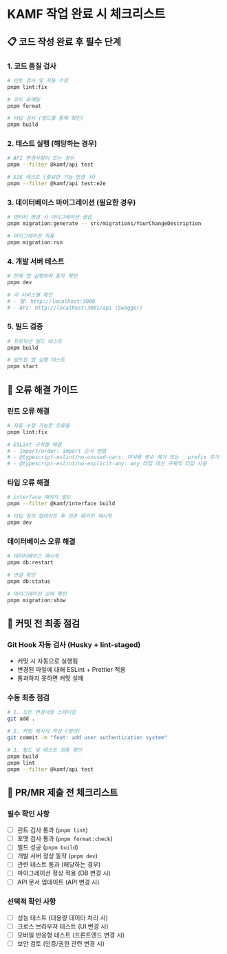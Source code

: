 # KAMF 작업 완료 시 체크리스트

## 📋 코드 작성 완료 후 필수 단계

### 1. 코드 품질 검사

```bash
# 린트 검사 및 자동 수정
pnpm lint:fix

# 코드 포매팅
pnpm format

# 타입 검사 (빌드를 통해 확인)
pnpm build
```

### 2. 테스트 실행 (해당하는 경우)

```bash
# API 변경사항이 있는 경우
pnpm --filter @kamf/api test

# E2E 테스트 (중요한 기능 변경 시)
pnpm --filter @kamf/api test:e2e
```

### 3. 데이터베이스 마이그레이션 (필요한 경우)

```bash
# 엔티티 변경 시 마이그레이션 생성
pnpm migration:generate -- src/migrations/YourChangeDescription

# 마이그레이션 적용
pnpm migration:run
```

### 4. 개발 서버 테스트

```bash
# 전체 앱 실행하여 동작 확인
pnpm dev

# 각 서비스별 확인
# - 웹: http://localhost:3000
# - API: http://localhost:3001/api (Swagger)
```

### 5. 빌드 검증

```bash
# 프로덕션 빌드 테스트
pnpm build

# 빌드된 앱 실행 테스트
pnpm start
```

## 🚨 오류 해결 가이드

### 린트 오류 해결

```bash
# 자동 수정 가능한 오류들
pnpm lint:fix

# ESLint 규칙별 해결
# - import/order: import 순서 정렬
# - @typescript-eslint/no-unused-vars: 미사용 변수 제거 또는 _ prefix 추가
# - @typescript-eslint/no-explicit-any: any 타입 대신 구체적 타입 사용
```

### 타입 오류 해결

```bash
# interface 패키지 빌드
pnpm --filter @kamf/interface build

# 타입 정의 업데이트 후 의존 패키지 재시작
pnpm dev
```

### 데이터베이스 오류 해결

```bash
# 데이터베이스 재시작
pnpm db:restart

# 연결 확인
pnpm db:status

# 마이그레이션 상태 확인
pnpm migration:show
```

## 📝 커밋 전 최종 점검

### Git Hook 자동 검사 (Husky + lint-staged)

- 커밋 시 자동으로 실행됨
- 변경된 파일에 대해 ESLint + Prettier 적용
- 통과하지 못하면 커밋 실패

### 수동 최종 점검

```bash
# 1. 모든 변경사항 스테이징
git add .

# 2. 커밋 메시지 작성 (영어)
git commit -m "feat: add user authentication system"

# 3. 빌드 및 테스트 최종 확인
pnpm build
pnpm lint
pnpm --filter @kamf/api test
```

## 🔄 PR/MR 제출 전 체크리스트

### 필수 확인 사항

- [ ] 린트 검사 통과 (`pnpm lint`)
- [ ] 포맷 검사 통과 (`pnpm format:check`)
- [ ] 빌드 성공 (`pnpm build`)
- [ ] 개발 서버 정상 동작 (`pnpm dev`)
- [ ] 관련 테스트 통과 (해당하는 경우)
- [ ] 마이그레이션 정상 적용 (DB 변경 시)
- [ ] API 문서 업데이트 (API 변경 시)

### 선택적 확인 사항

- [ ] 성능 테스트 (대용량 데이터 처리 시)
- [ ] 크로스 브라우저 테스트 (UI 변경 시)
- [ ] 모바일 반응형 테스트 (프론트엔드 변경 시)
- [ ] 보안 검토 (인증/권한 관련 변경 시)
